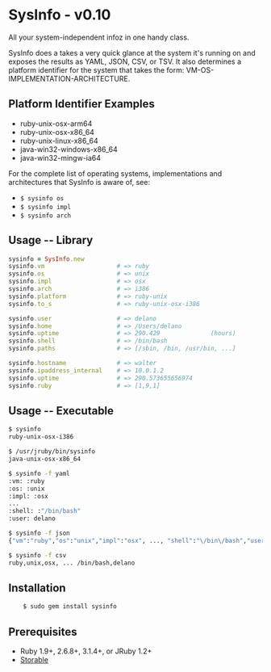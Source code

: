 # SysInfo - v0.10

All your system-independent infoz in one handy class.

SysInfo does a takes a very quick glance at the system it's running on and exposes the results as YAML, JSON, CSV, or TSV. It also determines a platform identifier for the system that takes the form: VM-OS-IMPLEMENTATION-ARCHITECTURE.

## Platform Identifier Examples

- ruby-unix-osx-arm64
- ruby-unix-osx-x86_64
- ruby-unix-linux-x86_64
- java-win32-windows-x86_64
- java-win32-mingw-ia64

For the complete list of operating systems, implementations and architectures that SysInfo is aware of, see:

* `$ sysinfo os`
* `$ sysinfo impl`
* `$ sysinfo arch`


## Usage -- Library

```ruby
sysinfo = SysInfo.new
sysinfo.vm                    # => ruby
sysinfo.os                    # => unix
sysinfo.impl                  # => osx
sysinfo.arch                  # => i386
sysinfo.platform              # => ruby-unix
sysinfo.to_s                  # => ruby-unix-osx-i386

sysinfo.user                  # => delano
sysinfo.home                  # => /Users/delano
sysinfo.uptime                # => 290.429              (hours)
sysinfo.shell                 # => /bin/bash
sysinfo.paths                 # => [/sbin, /bin, /usr/bin, ...]

sysinfo.hostname              # => walter
sysinfo.ipaddress_internal    # => 10.0.1.2
sysinfo.uptime                # => 290.573655656974
sysinfo.ruby                  # => [1,9,1]
```

## Usage -- Executable

```bash
$ sysinfo
ruby-unix-osx-i386

$ /usr/jruby/bin/sysinfo
java-unix-osx-x86_64

$ sysinfo -f yaml
:vm: :ruby
:os: :unix
:impl: :osx
...
:shell: :"/bin/bash"
:user: delano

$ sysinfo -f json
{"vm":"ruby","os":"unix","impl":"osx", ..., "shell":"\/bin\/bash","user":"delano"}

$ sysinfo -f csv
ruby,unix,osx, ... /bin/bash,delano
```

## Installation

```bash
    $ sudo gem install sysinfo
```


## Prerequisites

* Ruby 1.9+, 2.6.8+, 3.1.4+, or JRuby 1.2+
* [Storable](https://github.com/delano/storable)
